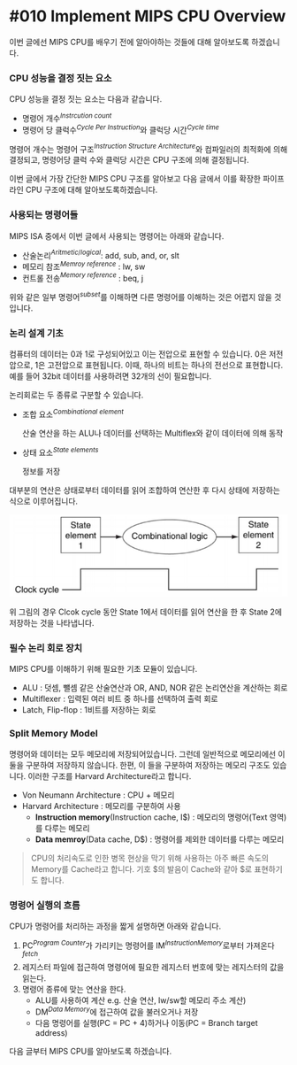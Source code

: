 # #010 Implement MIPS CPU Overview

이번 글에선 MIPS CPU를 배우기 전에 알아야하는 것들에 대해 알아보도록 하겠습니다.

### CPU 성능을 결정 짓는 요소

CPU 성능을 결정 짓는 요소는 다음과 같습니다.

- 명령어 개수$^{Instrcution\ count}$
- 명령어 당 클럭수$^{Cycle\ Per\ Instruction}$와 클럭당 시간$^{Cycle\ time}$

명령어 개수는 명령어 구조$^{Instruction\ Structure\ Architecture}$와 컴파일러의 최적화에 의해 결정되고, 명령어당 클럭 수와 클럭당 시간은 CPU 구조에 의해 결정됩니다.

이번 글에서 가장 간단한 MIPS CPU 구조를 알아보고 다음 글에서 이를 확장한 파이프라인 CPU 구조에 대해 알아보도록하겠습니다.

### 사용되는 명령어들

MIPS ISA 중에서 이번 글에서 사용되는 명령어는 아래와 같습니다.

- 산술논리$^{Aritmetic/logical}$: add, sub, and, or, slt
- 메모리 참조$^{Memroy\ reference}$ : lw, sw
- 컨트롤 전송$^{Memory\ reference}$ : beq, j

위와 같은 일부 명령어$^{subset}$를 이해하면 다른 명령어를 이해하는 것은 어렵지 않을 것입니다.

### 논리 설계 기초

컴퓨터의 데이터는 0과 1로 구성되어있고 이는 전압으로 표현할 수 있습니다. 0은 저전압으로, 1은 고전압으로 표현됩니다. 이때, 하나의 비트는 하나의 전선으로 표현합니다. 예를 들어 32bit 데이터를 사용하려면 32개의 선이 필요합니다.

논리회로는 두 종류로 구분할 수 있습니다.

- 조합 요소$^{Combinational\ element}$
    
    산술 연산을 하는 ALU나 데이터를 선택하는 Multiflex와 같이 데이터에 의해 동작
    
- 상태 요소$^{State\ elements}$
    
    정보를 저장
    

대부분의 연산은  상태로부터 데이터를 읽어 조합하여 연산한 후 다시 상태에 저장하는 식으로 이루어집니다.

<p align="center"><img src="../../images/컴퓨터구조/%23010%20Implement%20MIPS%20CPU%20Overview/Untitled.png"></p>

위 그림의 경우 Clcok cycle 동안 State 1에서 데이터를 읽어 연산을 한 후 State 2에 저장하는 것을 나타냅니다.

### 필수 논리 회로 장치

MIPS CPU를 이해하기 위해 필요한 기초 모듈이 있습니다.

- ALU : 덧셈, 뺄셈 같은 산술연산과 OR, AND, NOR 같은 논리연산을 계산하는 회로
- Multiflexer : 입력된 여러 비트 중 하나를 선택하여 출력 회로
- Latch, Flip-flop : 1비트를 저장하는 회로

### Split Memory Model

명령어와 데이터는 모두 메모리에 저장되어있습니다. 그런데 일반적으로 메모리에선 이 둘을 구분하여 저장하지 않습니다. 한편, 이 들을 구분하여 저장하는 메모리 구조도 있습니다. 이러한 구조를 Harvard Architecture라고 합니다.

- Von Neumann Architecture : CPU + 메모리
- Harvard Architecture : 메모리를 구분하여 사용
    - **Instruction memory**(Instruction cache, I$) : 메모리의 명령어(Text 영역)를 다루는 메모리
    - **Data memroy**(Data cache, D$) : 명령어를 제외한 데이터를 다루는 메모리

> CPU의 처리속도로 인한 병목 현상을 막기 위해 사용하는 아주 빠른 속도의 Memory를 Cache라고 합니다. 기호 $의 발음이 Cache와 같아 $로 표현하기도 합니다.
> 

### 명령어 실행의 흐름

CPU가 명령어를 처리하는 과정을 짧게 설명하면 아래와 같습니다.

1. PC$^{Program\ Counter}$가 가리키는 명령어를 IM$^{Instruction Memory}$로부터 가져온다$^{fetch}$.
2. 레지스터 파일에 접근하여 명령어에 필요한 레지스터 번호에 맞는 레지스터의 값을 읽는다.
3. 명령어 종류에 맞는 연산을 한다.
    - ALU를 사용하여 계산 e.g. 산술 연산, lw/sw할 메모리 주소 계산)
    - DM$^{Data\ Memory}$에 접근하여 값을 불러오거나 저장
    - 다음 명령어를 실행(PC = PC + 4)하거나 이동(PC = Branch target address)
    

다음 글부터 MIPS CPU를 알아보도록 하겠습니다.